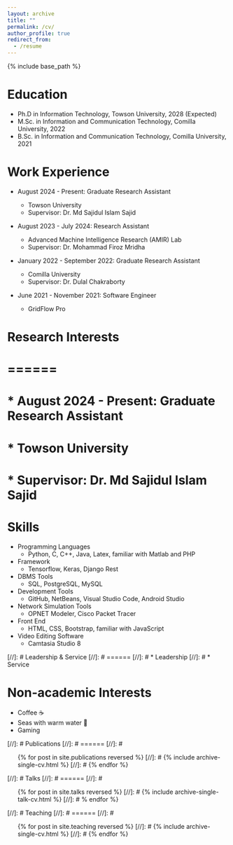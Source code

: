 ```yaml
---
layout: archive
title: ""
permalink: /cv/
author_profile: true
redirect_from:
  - /resume
---
```


{% include base_path %}

Education
======
* Ph.D in Information Technology, Towson University, 2028 (Expected)
* M.Sc. in Information and Communication Technology, Comilla University, 2022
* B.Sc. in Information and Communication Technology, Comilla University, 2021

Work Experience
======
* August 2024 - Present: Graduate Research Assistant
  * Towson University
  * Supervisor: Dr. Md Sajidul Islam Sajid

* August 2023 - July 2024: Research Assistant
  * Advanced Machine Intelligence Research (AMIR) Lab
  * Supervisor: Dr. Mohammad Firoz Mridha

* January 2022 - September 2022: Graduate Research Assistant
  * Comilla University
  * Supervisor: Dr. Dulal Chakraborty

* June 2021 - November 2021: Software Engineer
  * GridFlow Pro

# Research Interests
# ======
# * August 2024 - Present: Graduate Research Assistant
  # * Towson University
  # * Supervisor: Dr. Md Sajidul Islam Sajid
  
Skills
======
* Programming Languages
  * Python, C, C++, Java, Latex, familiar with Matlab and PHP
* Framework
  * Tensorflow, Keras, Django Rest
* DBMS Tools
  * SQL, PostgreSQL, MySQL
* Development Tools
  * GitHub, NetBeans, Visual Studio Code, Android Studio
* Network Simulation Tools
  * OPNET Modeler, Cisco Packet Tracer
* Front End
  * HTML, CSS, Bootstrap, familiar with JavaScript
* Video Editing Software
  * Camtasia Studio 8

[//]: # Leadership & Service
[//]: # ======
[//]: # * Leadership
[//]: # * Service

Non-academic Interests
======
* Coffee ☕
* Seas with warm water 🌊
* Gaming 

[//]: # Publications
[//]: # ======
[//]: # <ul>{% for post in site.publications reversed %}
[//]: # {% include archive-single-cv.html %}
[//]: # {% endfor %}</ul>
  
[//]: # Talks
[//]: # ======
[//]: # <ul>{% for post in site.talks reversed %}
[//]: # {% include archive-single-talk-cv.html  %}
[//]: # % endfor %}</ul>
  
[//]: # Teaching
[//]: # ======
[//]: # <ul>{% for post in site.teaching reversed %}
[//]: # {% include archive-single-cv.html %}
[//]: # {% endfor %}</ul>
